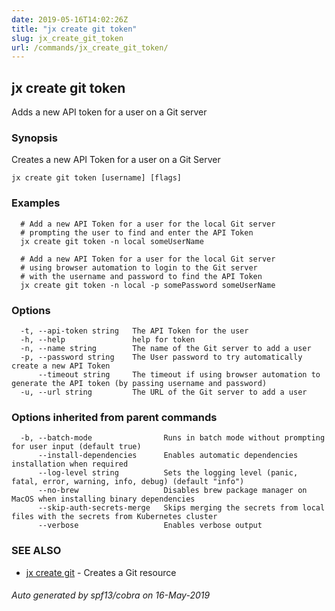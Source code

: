 ```yaml
---
date: 2019-05-16T14:02:26Z
title: "jx create git token"
slug: jx_create_git_token
url: /commands/jx_create_git_token/
---
```

## jx create git token

Adds a new API token for a user on a Git server

### Synopsis

Creates a new API Token for a user on a Git Server

```
jx create git token [username] [flags]
```

### Examples

```
  # Add a new API Token for a user for the local Git server
  # prompting the user to find and enter the API Token
  jx create git token -n local someUserName
  
  # Add a new API Token for a user for the local Git server
  # using browser automation to login to the Git server
  # with the username and password to find the API Token
  jx create git token -n local -p somePassword someUserName
```

### Options

```
  -t, --api-token string   The API Token for the user
  -h, --help               help for token
  -n, --name string        The name of the Git server to add a user
  -p, --password string    The User password to try automatically create a new API Token
      --timeout string     The timeout if using browser automation to generate the API token (by passing username and password)
  -u, --url string         The URL of the Git server to add a user
```

### Options inherited from parent commands

```
  -b, --batch-mode                Runs in batch mode without prompting for user input (default true)
      --install-dependencies      Enables automatic dependencies installation when required
      --log-level string          Sets the logging level (panic, fatal, error, warning, info, debug) (default "info")
      --no-brew                   Disables brew package manager on MacOS when installing binary dependencies
      --skip-auth-secrets-merge   Skips merging the secrets from local files with the secrets from Kubernetes cluster
      --verbose                   Enables verbose output
```

### SEE ALSO

* [jx create git](/commands/jx_create_git/)	 - Creates a Git resource

###### Auto generated by spf13/cobra on 16-May-2019
